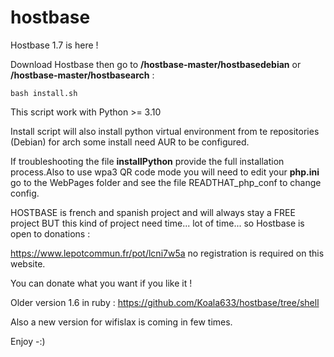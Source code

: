 



# hostbase

Hostbase 1.7 is here !

Download Hostbase then go to **/hostbase-master/hostbasedebian** or **/hostbase-master/hostbasearch** :

`bash install.sh`

This script work with Python >= 3.10

Install script will also install python virtual environment from te repositories (Debian) for arch some install need AUR to be configured.

If troubleshooting the file **installPython** provide the full installation process.Also to use wpa3 QR code mode you will need to edit your **php.ini** go to the WebPages folder and see the file READTHAT_php_conf to change config.

HOSTBASE is french and spanish project and will always stay a FREE project BUT this kind of project need time... lot of time... so Hostbase is open to donations :

https://www.lepotcommun.fr/pot/lcni7w5a    no registration is required on this website.

You can donate what you want if you like it ! 

Older version 1.6 in ruby : https://github.com/Koala633/hostbase/tree/shell

Also a new version for wifislax is coming in few times.

Enjoy -:)
